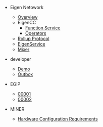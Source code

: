 - Eigen Netowork
  - [Overview](https://github.com/ieigen/ieigen/blob/main/README.md)
  - EigenCC
    - [Function Service](https://github.com/ieigen/ieigen/blob/main/cc/README.md)
    - [Operators](https://github.com/ieigen/ieigen/blob/main/docs/operators.md)
  - [Rollup Protocol](https://github.com/ieigen/ieigen/blob/main/l2/README.md)
  - [EigenService](https://github.com/ieigen/ieigen/blob/main/l2/eigen_service/README.md)
  - [Mixer](https://github.com/ieigen/ieigen/blob/main/l2/box/mixer/README.md)

- developer
  - [Demo](https://github.com/ieigen/ieigen/blob/main/l2/eigen-tutorials/packages/demo-eigencall/README.md)
  - [Outbox](https://github.com/ieigen/ieigen/blob/main/l2/eigen-tutorials/packages/outbox-execute/README.md)
- EGIP
  - [00001](https://github.com/ieigen/ieigen/blob/main/docs/egip/00001.md)
  - [00002](https://github.com/ieigen/ieigen/blob/main/docs/egip/00002.md)
- MINER
  - [Hardware Configuration Requirements](https://github.com/ieigen/ieigen/blob/main/docs/miner.md)
